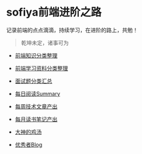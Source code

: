 # sofiya前端进阶之路

记录前端的点点滴滴，持续学习，在进阶的路上，共勉！

> 乾坤未定，诸事可为

- [前端知识分类整理](https://github.com/Sofiya-xuanxuan/blog/tree/master/1-Gather)

- [前端学习资料分类整理](https://github.com/Sofiya-xuanxuan/blog/tree/master/6-LearningMaterials)

- [面试题分类汇总](https://github.com/Sofiya-xuanxuan/blog/tree/master/2-InterviewQuestion)

- [每日阅读Summary](https://github.com/Sofiya-xuanxuan/blog/tree/master/3-Dailyreading)

- [每周技术文章产出](https://github.com/Sofiya-xuanxuan/blog/tree/master/4-WeeklyOutputArticles)

- [每月读书笔记产出](https://github.com/Sofiya-xuanxuan/blog/tree/master/5-MonthReadNotes)

- [大神的鸡汤](https://github.com/Sofiya-xuanxuan/blog/tree/master/7-EfficientLearning)

- [优秀者Blog](https://github.com/Sofiya-xuanxuan/blog/tree/master/8-ExcellentBlog)

  
  
  ​					







​																